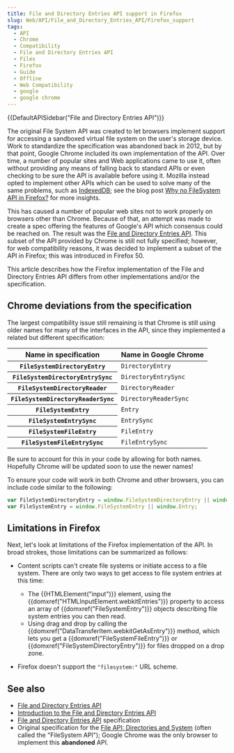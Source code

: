 ```yaml
---
title: File and Directory Entries API support in Firefox
slug: Web/API/File_and_Directory_Entries_API/Firefox_support
tags:
  - API
  - Chrome
  - Compatibility
  - File and Directory Entries API
  - Files
  - Firefox
  - Guide
  - Offline
  - Web Compatibility
  - google
  - google chrome
---
```

{{DefaultAPISidebar("File and Directory Entries API")}}

The original File System API was created to let browsers implement support for accessing a sandboxed virtual file system on the user's storage device. Work to standardize the specification was abandoned back in 2012, but by that point, Google Chrome included its own implementation of the API. Over time, a number of popular sites and Web applications came to use it, often without providing any means of falling back to standard APIs or even checking to be sure the API is available before using it. Mozilla instead opted to implement other APIs which can be used to solve many of the same problems, such as [IndexedDB](/en-US/docs/Web/API/IndexedDB_API); see the blog post [Why no FileSystem API in Firefox?](https://hacks.mozilla.org/2012/07/why-no-filesystem-api-in-firefox/) for more insights.

This has caused a number of popular web sites not to work properly on browsers other than Chrome. Because of that, an attempt was made to create a spec offering the features of Google's API which consensus could be reached on. The result was the [File and Directory Entries API](/en-US/docs/Web/API/File_and_Directory_Entries_API). This subset of the API provided by Chrome is still not fully specified; however, for web compatibility reasons, it was decided to implement a subset of the API in Firefox; this was introduced in Firefox 50.

This article describes how the Firefox implementation of the File and Directory Entries API differs from other implementations and/or the specification.

## Chrome deviations from the specification

The largest compatibility issue still remaining is that Chrome is still using older names for many of the interfaces in the API, since they implemented a related but different specification:

<table class="standard-table">
  <thead>
    <tr>
      <th scope="row">Name in specification</th>
      <th scope="col">Name in Google Chrome</th>
    </tr>
  </thead>
  <tbody>
    <tr>
      <th scope="row"><code>FileSystemDirectoryEntry</code></th>
      <td><code>DirectoryEntry</code></td>
    </tr>
    <tr>
      <th scope="row"><code>FileSystemDirectoryEntrySync</code></th>
      <td><code>DirectoryEntrySync</code></td>
    </tr>
    <tr>
      <th scope="row"><code>FileSystemDirectoryReader</code></th>
      <td><code>DirectoryReader</code></td>
    </tr>
    <tr>
      <th scope="row"><code>FileSystemDirectoryReaderSync</code></th>
      <td><code>DirectoryReaderSync</code></td>
    </tr>
    <tr>
      <th scope="row"><code>FileSystemEntry</code></th>
      <td><code>Entry</code></td>
    </tr>
    <tr>
      <th scope="row"><code>FileSystemEntrySync</code></th>
      <td><code>EntrySync</code></td>
    </tr>
    <tr>
      <th scope="row"><code>FileSystemFileEntry</code></th>
      <td><code>FileEntry</code></td>
    </tr>
    <tr>
      <th scope="row"><code>FileSystemFileEntrySync</code></th>
      <td><code>FileEntrySync</code></td>
    </tr>
  </tbody>
</table>

Be sure to account for this in your code by allowing for both names. Hopefully Chrome will be updated soon to use the newer names!

To ensure your code will work in both Chrome and other browsers, you can include code similar to the following:

```js
var FileSystemDirectoryEntry = window.FileSystemDirectoryEntry || window.DirectoryEntry;
var FileSystemEntry = window.FileSystemEntry || window.Entry;
```

## Limitations in Firefox

Next, let's look at limitations of the Firefox implementation of the API. In broad strokes, those limitations can be summarized as follows:

- Content scripts can't create file systems or initiate access to a file system. There are only two ways to get access to file system entries at this time:

  - The {{HTMLElement("input")}} element, using the {{domxref("HTMLInputElement.webkitEntries")}} property to access an array of {{domxref("FileSystemEntry")}} objects describing file system entries you can then read.
  - Using drag and drop by calling the {{domxref("DataTransferItem.webkitGetAsEntry")}} method, which lets you get a {{domxref("FileSystemFileEntry")}} or {{domxref("FileSystemDirectoryEntry")}} for files dropped on a drop zone.

- Firefox doesn't support the `"filesystem:"` URL scheme.

## See also

- [File and Directory Entries API](/en-US/docs/Web/API/File_and_Directory_Entries_API)
- [Introduction to the File and Directory Entries API](/en-US/docs/Web/API/File_and_Directory_Entries_API/Introduction)
- [File and Directory Entries API](https://wicg.github.io/entries-api/) specification
- Original specification for the [File API: Directories and System](https://dev.w3.org/2009/dap/file-system/file-dir-sys.html) (often called the "FileSystem API"); Google Chrome was the only browser to implement this **abandoned** API.
